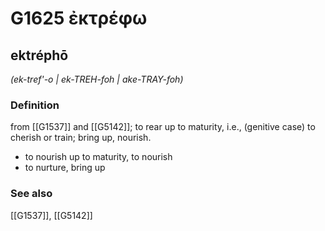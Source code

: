 # G1625 ἐκτρέφω

## ektréphō

_(ek-tref'-o | ek-TREH-foh | ake-TRAY-foh)_

### Definition

from [[G1537]] and [[G5142]]; to rear up to maturity, i.e., (genitive case) to cherish or train; bring up, nourish.

- to nourish up to maturity, to nourish
- to nurture, bring up

### See also

[[G1537]], [[G5142]]

